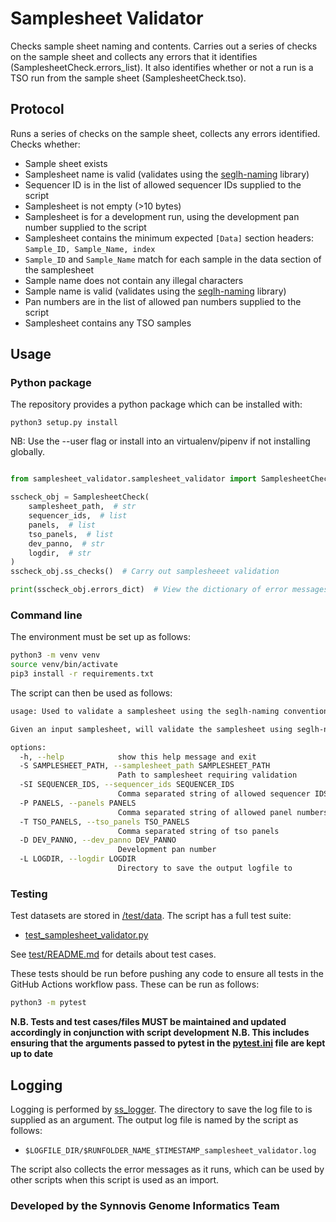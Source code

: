 # Samplesheet Validator

Checks sample sheet naming and contents. Carries out a series of checks on the sample sheet and collects any errors 
that it identifies (SamplesheetCheck.errors_list). It also identifies whether or not a run is a TSO run from the sample 
sheet (SamplesheetCheck.tso).

## Protocol

Runs a series of checks on the sample sheet, collects any errors identified. Checks whether: 
* Sample sheet exists
* Samplesheet name is valid (validates using the [seglh-naming](https://github.com/moka-guys/seglh-naming/) library)
* Sequencer ID is in the list of allowed sequencer IDs supplied to the script
* Samplesheet is not empty (>10 bytes)
* Samplesheet is for a development run, using the development pan number supplied to the script
* Samplesheet contains the minimum expected `[Data]` section headers: `Sample_ID, Sample_Name, index`
* `Sample_ID` and `Sample_Name` match for each sample in the data section of the samplesheet
* Sample name does not contain any illegal characters
* Sample name is valid (validates using the [seglh-naming](https://github.com/moka-guys/seglh-naming/) library)
* Pan numbers are in the list of allowed pan numbers supplied to the script
* Samplesheet contains any TSO samples

## Usage

### Python package

The repository provides a python package which can be installed with:

`python3 setup.py install`

NB: Use the --user flag or install into an virtualenv/pipenv if not installing globally.

```python

from samplesheet_validator.samplesheet_validator import SamplesheetCheck

sscheck_obj = SamplesheetCheck(
    samplesheet_path,  # str
    sequencer_ids,  # list
    panels,  # list
    tso_panels,  # list
    dev_panno,  # str
    logdir,  # str
)
sscheck_obj.ss_checks()  # Carry out samplesheeet validation

print(sscheck_obj.errors_dict)  # View the dictionary of error messages
```

### Command line

The environment must be set up as follows:
```bash
python3 -m venv venv
source venv/bin/activate
pip3 install -r requirements.txt
```

The script can then be used as follows:
```bash
usage: Used to validate a samplesheet using the seglh-naming conventions

Given an input samplesheet, will validate the samplesheet using seglh-naming conventions and output a logfile

options:
  -h, --help            show this help message and exit
  -S SAMPLESHEET_PATH, --samplesheet_path SAMPLESHEET_PATH
                        Path to samplesheet requiring validation
  -SI SEQUENCER_IDS, --sequencer_ids SEQUENCER_IDS
                        Comma separated string of allowed sequencer IDS
  -P PANELS, --panels PANELS
                        Comma separated string of allowed panel numbers
  -T TSO_PANELS, --tso_panels TSO_PANELS
                        Comma separated string of tso panels
  -D DEV_PANNO, --dev_panno DEV_PANNO
                        Development pan number
  -L LOGDIR, --logdir LOGDIR
                        Directory to save the output logfile to
```

### Testing

Test datasets are stored in [/test/data](../test/data). The script has a full test suite:
* [test_samplesheet_validator.py](../test/test_samplesheet_validator.py)

See [test/README.md](test/README.md) for details about test cases.

These tests should be run before pushing any code to ensure all tests in the GitHub Actions workflow pass. These can be run as follows:

```bash
python3 -m pytest
```
**N.B. Tests and test cases/files MUST be maintained and updated accordingly in conjunction with script development**
**N.B. This includes ensuring that the arguments passed to pytest in the [pytest.ini](pytest.ini) file are kept up to date**


## Logging

Logging is performed by [ss_logger](samplesheet_validator/ss_logger.py). The directory to save the log file to is supplied as an argument. The output log file is named by the script as follows:
- `$LOGFILE_DIR/$RUNFOLDER_NAME_$TIMESTAMP_samplesheet_validator.log`

The script also collects the error messages as it runs, which can be used by other scripts when this script is used as an import.


### Developed by the Synnovis Genome Informatics Team
